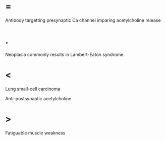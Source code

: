 # =

Antibody targetting presynaptic Ca channel imparing acetylcholine release

# .

Neoplasia commonly results in Lambert-Eaton syndrome.

# <

Lung small-cell carcinoma

Anti-postsynaptic acetylcholine

# >

Fatiguable muscle weakness
